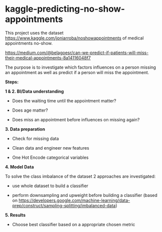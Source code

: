 # kaggle-predicting-no-show-appointments
This project uses the dataset https://www.kaggle.com/joniarroba/noshowappointments of medical appointments no-show. 

https://medium.com/@belagoesr/can-we-predict-if-patients-will-miss-their-medical-appointments-8a14116048f7

The purpose is to investigate which factors influences on a person missing an appointment as well as predict if a person will miss the appointment.

**Steps:**

**1 & 2. BI/Data understanding**

   - Does the waiting time until the appointment matter?
    
   - Does age matter?
    
   - Does miss an appointment before influences on missing again? 
    
**3. Data preparation**

   - Check for missing data
    
   - Clean data and engineer new features
    
   - One Hot Encode categorical variables

**4. Model Data**

   To solve the class imbalance of the dataset 2 approaches are investigated: 
    
   - use whole dataset to build a classifier
        
   - perform downsampling and upweight before building a classifier (based on https://developers.google.com/machine-learning/data-prep/construct/sampling-splitting/imbalanced-data)

**5. Results**

   - Choose best classifier based on a appropriate chosen metric


